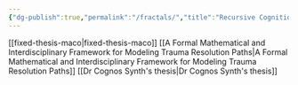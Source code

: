 ```yaml
---
{"dg-publish":true,"permalink":"/fractals/","title":"Recursive Cognition","tags":["cognition","recursion","theory","Mathematics","Programming"],"updated":"2025-04-06T02:23:54.657+01:00"}
---
```


[[fixed-thesis-maco\|fixed-thesis-maco]]
[[A Formal Mathematical and Interdisciplinary Framework for Modeling Trauma Resolution Paths\|A Formal Mathematical and Interdisciplinary Framework for Modeling Trauma Resolution Paths]]
[[Dr Cognos Synth's thesis\|Dr Cognos Synth's thesis]]

